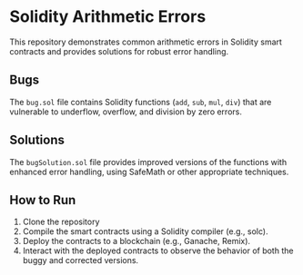 # Solidity Arithmetic Errors

This repository demonstrates common arithmetic errors in Solidity smart contracts and provides solutions for robust error handling.

## Bugs
The `bug.sol` file contains Solidity functions (`add`, `sub`, `mul`, `div`) that are vulnerable to underflow, overflow, and division by zero errors.

## Solutions
The `bugSolution.sol` file provides improved versions of the functions with enhanced error handling, using SafeMath or other appropriate techniques.

## How to Run
1. Clone the repository
2. Compile the smart contracts using a Solidity compiler (e.g., solc).
3. Deploy the contracts to a blockchain (e.g., Ganache, Remix).
4. Interact with the deployed contracts to observe the behavior of both the buggy and corrected versions.